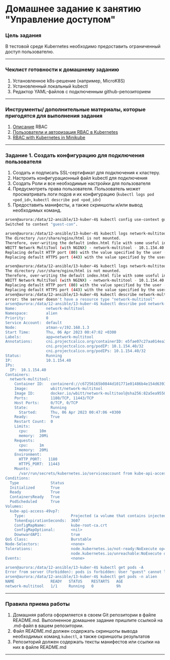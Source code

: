 # Домашнее задание к занятию "Управление доступом"

### Цель задания

В тестовой среде Kubernetes необходимо предоставить ограниченный доступ пользователю.

------

### Чеклист готовности к домашнему заданию

1. Установленное k8s-решение (например, MicroK8S)
2. Установленный локальный kubectl
3. Редактор YAML-файлов с подключенным github-репозиторием

------

### Инструменты/ дополнительные материалы, которые пригодятся для выполнения задания

1. [Описание](https://kubernetes.io/docs/reference/access-authn-authz/rbac/) RBAC
2. [Пользователи и авторизация RBAC в Kubernetes](https://habr.com/ru/company/flant/blog/470503/)
3. [RBAC with Kubernetes in Minikube](https://medium.com/@HoussemDellai/rbac-with-kubernetes-in-minikube-4deed658ea7b)

------

### Задание 1. Создать конфигурацию для подключения пользователя

1. Создать и подписать SSL-сертификат для подключения к кластеру.
2. Настроить конфигурационный файл kubectl для подключения
3. Создать Роли и все необходимые настройки для пользователя
4. Предусмотреть права пользователя. Пользователь может просматривать логи подов и их конфигурацию (`kubectl logs pod <pod_id>`, `kubectl describe pod <pod_id>`)
5. Предоставить манифесты, а также скриншоты и/или вывод необходимых команд.
```bash
arsen@aurora:/data/12-ansible/13-kuber-4$ kubectl config use-context guest-con
Switched to context "guest-con".

arsen@aurora:/data/12-ansible/13-kuber-4$ kubectl logs network-multitool -n alien
The directory /usr/share/nginx/html is not mounted.
Therefore, over-writing the default index.html file with some useful information:
WBITT Network MultiTool (with NGINX) - network-multitool - 10.1.154.40 - HTTP: 1180 , HTTPS: 11443 . (Formerly praqma/network-multitool)
Replacing default HTTP port (80) with the value specified by the user - (HTTP_PORT: 1180).
Replacing default HTTPS port (443) with the value specified by the user - (HTTPS_PORT: 11443).

arsen@aurora:/data/12-ansible/13-kuber-4$ kubectl logs network-multitool -n alien
The directory /usr/share/nginx/html is not mounted.
Therefore, over-writing the default index.html file with some useful information:
WBITT Network MultiTool (with NGINX) - network-multitool - 10.1.154.40 - HTTP: 1180 , HTTPS: 11443 . (Formerly praqma/network-multitool)
Replacing default HTTP port (80) with the value specified by the user - (HTTP_PORT: 1180).
Replacing default HTTPS port (443) with the value specified by the user - (HTTPS_PORT: 11443).
arsen@aurora:/data/12-ansible/13-kuber-4$ kubectl describe network-multitool -n alien
error: the server doesn't have a resource type "network-multitool"
arsen@aurora:/data/12-ansible/13-kuber-4$ kubectl describe pod network-multitool -n alien
Name:             network-multitool
Namespace:        alien
Priority:         0
Service Account:  default
Node:             atman-v/192.168.1.3
Start Time:       Thu, 06 Apr 2023 00:47:02 +0300
Labels:           app=network-multitool
Annotations:      cni.projectcalico.org/containerID: e5fae07c27aa014ea392e09cd64e0a30618479db7f4a8c40253feb3b246b81b6
                  cni.projectcalico.org/podIP: 10.1.154.40/32
                  cni.projectcalico.org/podIPs: 10.1.154.40/32
Status:           Running
IP:               10.1.154.40
IPs:
  IP:  10.1.154.40
Containers:
  network-multitool:
    Container ID:   containerd://c67256165b0844d101771e01486b4e154d6393ea3e63456cb50251e070f0c56f
    Image:          wbitt/network-multitool
    Image ID:       docker.io/wbitt/network-multitool@sha256:82a5ea955024390d6b438ce22ccc75c98b481bf00e57c13e9a9cc1458eb92652
    Ports:          1180/TCP, 11443/TCP
    Host Ports:     0/TCP, 0/TCP
    State:          Running
      Started:      Thu, 06 Apr 2023 00:47:06 +0300
    Ready:          True
    Restart Count:  0
    Limits:
      cpu:     10m
      memory:  20Mi
    Requests:
      cpu:     1m
      memory:  20Mi
    Environment:
      HTTP_PORT:   1180
      HTTPS_PORT:  11443
    Mounts:
      /var/run/secrets/kubernetes.io/serviceaccount from kube-api-access-49vp7 (ro)
Conditions:
  Type              Status
  Initialized       True 
  Ready             True 
  ContainersReady   True 
  PodScheduled      True 
Volumes:
  kube-api-access-49vp7:
    Type:                    Projected (a volume that contains injected data from multiple sources)
    TokenExpirationSeconds:  3607
    ConfigMapName:           kube-root-ca.crt
    ConfigMapOptional:       <nil>
    DownwardAPI:             true
QoS Class:                   Burstable
Node-Selectors:              <none>
Tolerations:                 node.kubernetes.io/not-ready:NoExecute op=Exists for 300s
                             node.kubernetes.io/unreachable:NoExecute op=Exists for 300s
Events:                      <none>

arsen@aurora:/data/12-ansible/13-kuber-4$ kubectl get pods -A
Error from server (Forbidden): pods is forbidden: User "guest" cannot list resource "pods" in API group "" at the cluster scope
arsen@aurora:/data/12-ansible/13-kuber-4$ kubectl get pods -n alien
NAME                READY   STATUS    RESTARTS   AGE
network-multitool   1/1     Running   0          9h
```
------

### Правила приема работы

1. Домашняя работа оформляется в  своем Git репозитории в файле README.md. Выполненное домашнее задание пришлите ссылкой на .md-файл в вашем репозитории.
2. Файл README.md должен содержать скриншоты вывода необходимых команд `kubectl`, а также скриншоты результатов
3. Репозиторий должен содержать тексты манифестов или ссылки на них в файле README.md

------
